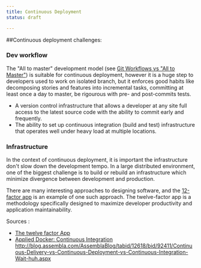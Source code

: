 ```yaml
---
title: Continuous Deployment 
status: draft

---
```


##Continuous deployment challenges:

### Dev workflow

The "All to master" development model (see [Git Workflows vs "All to Master"](git-workflows.html)) is suitable for continuous deployment, however it is a huge step to developers used to work on isolated branch, but it enforces good habits like decomposing stories and features into incremental tasks, committing at least once a day to master,  be rigourous with pre- and post-commits tests.

* A version control infrastructure that allows a developer at any site full access to the latest source code with the ability to commit early and frequently.
* The ability to set up continuous integration (build and test) infrastructure that operates well under heavy load at multiple locations.


### Infrastructure

In the context of continuous deployment, it is important the infrastructure don't slow down the development tempo. In a large distributed environment, one of the biggest challenge is to build or rebuild an infrastructure which minimize divergence between development and production.

There are many interesting approaches to designing software, and the [12-factor app](http://12factor.net/) is an example of one such approach. The twelve-factor app is a methodology specifically designed to maximize developer productivity and application maintainability.

Sources :

* [The twelve factor App](http://12factor.net/)  
* [Applied Docker: Continuous Integration](http://mike-clarke.com/2013/11/applied-docker-continuous-integration/)
http://blog.assembla.com/AssemblaBlog/tabid/12618/bid/92411/Continuous-Delivery-vs-Continuous-Deployment-vs-Continuous-Integration-Wait-huh.aspx


<!--
Sources : 
http://blogs.wandisco.com/2013/07/24/git-workflows-and-continuous-delivery-using-multisite-replication-to-facilitate-a-global-mainline/  
-->
